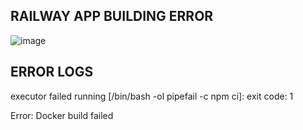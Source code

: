 ## RAILWAY APP  BUILDING ERROR
![image](https://user-images.githubusercontent.com/14034496/202869408-4b2e6a55-47b6-4de6-8329-c9165e98982f.png)

## ERROR LOGS
executor failed running [/bin/bash -ol pipefail -c npm ci]: exit code: 1
 
Error: Docker build failed
